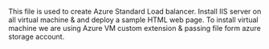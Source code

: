 This file is used to create Azure Standard Load balancer.
Install IIS server on all virtual machine & and deploy a sample HTML web page.
To install virtual machine we are using Azure VM custom extension & passing file form azure storage account.
